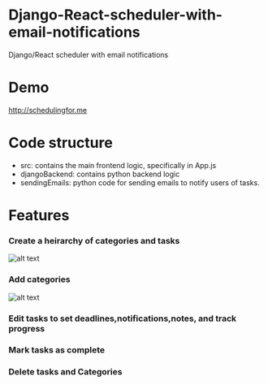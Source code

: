 
# Django-React-scheduler-with-email-notifications
Django/React scheduler with email notifications

# Demo
http://schedulingfor.me

# Code structure
- src: contains the main frontend logic, specifically in App.js
- djangoBackend: contains python backend logic
- sendingEmails: python code for sending emails to notify users of tasks.

# Features

### Create a heirarchy of categories and tasks
![alt text](https://github.com/zumaad/SchedulingFor.me/blob/master/demoGifsPics/overallView3.png)

### Add categories
![alt text](https://github.com/zumaad/SchedulingFor.me/blob/master/demoGifsPics/addingCategory.gif)

### Edit tasks to set deadlines,notifications,notes, and track progress

### Mark tasks as complete

### Delete tasks and Categories

###



